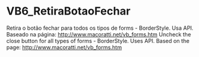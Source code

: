 # VB6_RetiraBotaoFechar
Retira o botão fechar para todos os tipos de forms - BorderStyle. Usa API. Baseado na página: http://www.macoratti.net/vb_forms.htm  Uncheck the close button for all types of forms - BorderStyle. Uses API. Based on the page: http://www.macoratti.net/vb_forms.htm
